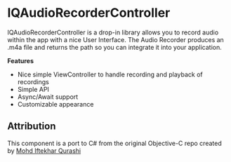 # IQAudioRecorderController  

IQAudioRecorderController is a drop-in library allows you to record audio within the app with a nice User Interface. The Audio Recorder produces an .m4a file and returns the path so you can integrate it into your application.  
    
**Features**  

 - Nice simple ViewController to handle recording and playback of recordings
 - Simple API
 - Async/Await support
 - Customizable appearance

Attribution
----

This component is a port to C# from the original Objective-C repo created by [Mohd Iftekhar Qurashi](https://github.com/hackiftekhar/IQAudioRecorderController)
	

